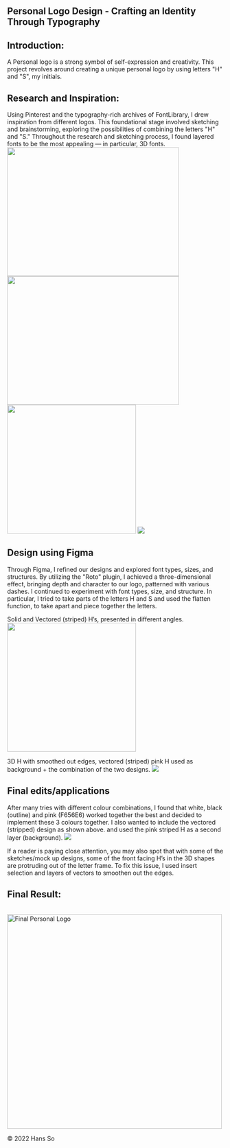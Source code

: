 ## Personal Logo Design - Crafting an Identity Through Typography ##

## Introduction: ##
A Personal logo is a strong symbol of self-expression and creativity. This project revolves around creating a unique personal logo by using letters "H" and "S", my initials. 


## Research and Inspiration: ##
Using Pinterest and the typography-rich archives of FontLibrary, I drew inspiration from different logos. This foundational stage involved sketching and brainstorming, exploring the possibilities of combining the letters "H" and "S." Throughout the research and sketching process, I found layered fonts to be the most appealing — in particular, 3D fonts. 
<br>
<img src = "https://github.com/hansieso/Portfolio/blob/fb7b1257f00396fb336146cae5ca6bb3a7c88d7b/Github%20Portfolio%20Pictures/Pintrest%2BH1.png" height = "300" width = "400">
<img src = "https://github.com/hansieso/Portfolio/blob/main/Github%20Portfolio%20Pictures/pintrest%2BH2.png" height = "300" width = "400">
<img src = "https://github.com/hansieso/Portfolio/blob/c6024229e01e0f13af8cc17bff9352f62f62477a/Github%20Portfolio%20Pictures/3D%2Btypo.png" height = "300">
<img src = "https://github.com/hansieso/Portfolio/blob/688d8df5e832396199890d19d9bc60d7c72f6578/Github%20Portfolio%20Pictures/HS%2Btypography%2B1.png">

## Design using Figma ##
Through Figma, I refined our designs and explored font types, sizes, and structures. By utilizing the "Roto" plugin, I achieved a three-dimensional effect, bringing depth and character to our logo, patterned with various dashes. I continued to experiment with font types, size, and structure. In particular, I tried to take parts of the letters H and S and used the flatten function, to take apart and piece together the letters.

Solid and Vectored (striped) H’s, presented in different angles.
<img src = "https://github.com/hansieso/Portfolio/blob/2fc3ff50e4c39129006262490219de532d909de3/Github%20Portfolio%20Pictures/figma%2Bsketch%2BHS.png" height = "300">

3D H with smoothed out edges, vectored (striped) pink H used as background + the combination of the two designs. 
<img src = "https://github.com/hansieso/Portfolio/blob/2fc3ff50e4c39129006262490219de532d909de3/Github%20Portfolio%20Pictures/3DH'sfig.png">

## Final edits/applications ##
After many tries with different colour combinations, I found that white, black (outline) and pink (F656E6) worked together the best and decided to implement these 3 colours together. I also wanted to include the vectored (stripped) design as shown above. and used the pink striped H as a second layer (background). 
<img src = "https://github.com/hansieso/Portfolio/blob/2fc3ff50e4c39129006262490219de532d909de3/Github%20Portfolio%20Pictures/Frame%2B4%2Bfinal%2Bcombo.png">

If a reader is paying close attention, you may also spot that with some of the sketches/mock up designs, some of the front facing H’s in the 3D shapes are protruding out of the letter frame. To fix this issue, I used insert selection and layers of vectors to smoothen out the edges. 

## Final Result: ##
<br>
<img src="https://github.com/hansieso/Portfolio/blob/30f8b9bd06ecf41415cd12661423445667f58f2e/Github%20Portfolio%20Pictures/finalBIGH.png" alt="Final Personal Logo" width="500">

© 2022 Hans So

